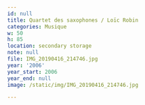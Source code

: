 ```yaml
---
id: null
title: Quartet des saxophones / Loïc Robin
categories: Musique
w: 50
h: 85
location: secondary storage
note: null
file: IMG_20190416_214746.jpg
year: '2006'
year_start: 2006
year_end: null
image: /static/img/IMG_20190416_214746.jpg

---
```

